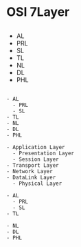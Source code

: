 # OSI 7Layer
##
- AL
- PRL
- SL
- TL
- NL
- DL
- PHL


##
```
- AL
  - PRL
  - SL
- TL
- NL
- DL
- PHL
```
```
- Application Layer
  - Presentation Layer
  - Session Layer
- Transport Layer
- Network Layer
- DataLink Layer
  - Physical Layer
```


```
- AL
  - PRL
  - SL
- TL

- NL
- DL
- PHL
```